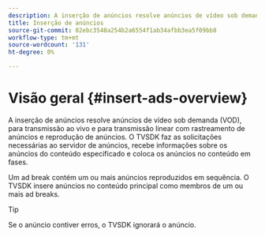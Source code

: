```yaml
---
description: A inserção de anúncios resolve anúncios de vídeo sob demanda (VOD), para transmissão ao vivo e para transmissão linear com rastreamento de anúncios e reprodução de anúncios. O TVSDK faz as solicitações necessárias ao servidor de anúncios, recebe informações sobre os anúncios do conteúdo especificado e coloca os anúncios no conteúdo em fases.
title: Inserção de anúncios
source-git-commit: 02ebc3548a254b2a6554f1ab34afbb3ea5f09bb8
workflow-type: tm+mt
source-wordcount: '131'
ht-degree: 0%

---
```


# Visão geral {#insert-ads-overview}

A inserção de anúncios resolve anúncios de vídeo sob demanda (VOD), para transmissão ao vivo e para transmissão linear com rastreamento de anúncios e reprodução de anúncios. O TVSDK faz as solicitações necessárias ao servidor de anúncios, recebe informações sobre os anúncios do conteúdo especificado e coloca os anúncios no conteúdo em fases.

Um ad break contém um ou mais anúncios reproduzidos em sequência. O TVSDK insere anúncios no conteúdo principal como membros de um ou mais ad breaks.

>[!TIP]
>
>Se o anúncio contiver erros, o TVSDK ignorará o anúncio.
